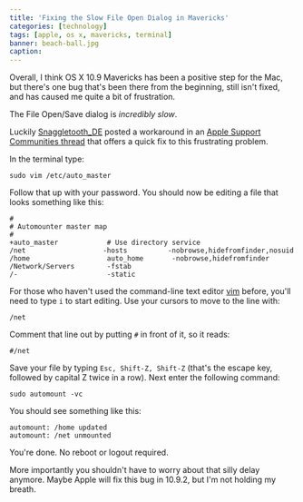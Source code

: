 ```yaml
---
title: 'Fixing the Slow File Open Dialog in Mavericks'
categories: [technology]
tags: [apple, os x, mavericks, terminal]
banner: beach-ball.jpg
caption:
---
```


Overall, I think OS X 10.9 Mavericks has been a positive step for the Mac, but there's one bug that's been there from the beginning, still isn't fixed, and has caused me quite a bit of frustration. 

The File Open/Save dialog is *incredibly slow*.

Luckily [Snaggletooth_DE](https://discussions.apple.com/people/Snaggletooth_DE) posted a workaround in an [Apple Support Communities thread](https://discussions.apple.com/thread/5495797?start=30&tstart=0) that offers a quick fix to this frustrating problem.

In the terminal type:

~~~
sudo vim /etc/auto_master
~~~

Follow that up with your password. You should now be editing a file that looks something like this:

~~~
#
# Automounter master map
#
+auto_master            # Use directory service
/net                   -hosts          -nobrowse,hidefromfinder,nosuid
/home                   auto_home       -nobrowse,hidefromfinder
/Network/Servers        -fstab
/-                      -static
~~~


For those who haven't used the command-line text editor [vim](http://www.vim.org/) before, you'll need to type `i` to start editing. Use your cursors to move to the line with:

~~~
/net
~~~

Comment that line out by putting `#` in front of it, so it reads:

~~~
#/net
~~~

Save your file by typing `Esc, Shift-Z, Shift-Z` (that's the escape key, followed by capital Z twice in a row). Next enter the following command:

~~~
sudo automount -vc
~~~

You should see something like this:

~~~
automount: /home updated
automount: /net unmounted
~~~

You're done. No reboot or logout required.

More importantly you shouldn't have to worry about that silly delay anymore. Maybe Apple will fix this bug in 10.9.2, but I'm not holding my breath.